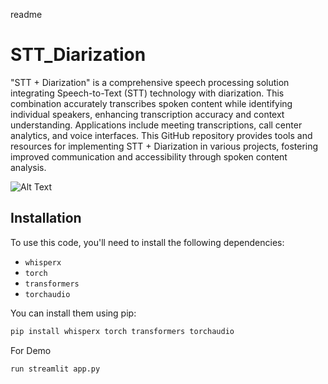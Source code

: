 readme
# STT_Diarization
"STT + Diarization" is a comprehensive speech processing solution integrating Speech-to-Text (STT) technology with diarization. This combination accurately transcribes spoken content while identifying individual speakers, enhancing transcription accuracy and context understanding. Applications include meeting transcriptions, call center analytics, and voice interfaces. This GitHub repository provides tools and resources for implementing STT + Diarization in various projects, fostering improved communication and accessibility through spoken content analysis.

![Alt Text](readme_pictures/STT.gif)

## Installation

To use this code, you'll need to install the following dependencies:

- `whisperx`
- `torch`
- `transformers`
- `torchaudio`

You can install them using pip:

```bash
pip install whisperx torch transformers torchaudio
```

For Demo
```bash
run streamlit app.py
```

